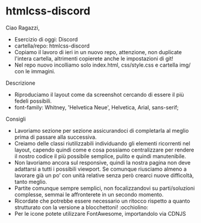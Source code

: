 # htmlcss-discord

Ciao Ragazzi,

- Esercizio di oggi: Discord
- cartella/repo: htmlcss-discord
- Copiamo il lavoro di ieri in un nuovo repo, attenzione, non duplicate l'intera cartella, altrimenti copierete anche le impostazioni di git!
- Nel repo nuovo incolliamo solo index.html, css/style.css e cartella img/ con le immagini.

Descrizione
- Riproduciamo il layout come da screenshot cercando di essere il più fedeli possibili.
- font-family: Whitney, 'Helvetica Neue', Helvetica, Arial, sans-serif;

Consigli
- Lavoriamo sezione per sezione assicurandoci di completarla al meglio prima di passare alla successiva.
- Creiamo delle classi riutilizzabili individuando gli elementi ricorrenti nel layout, capendo quindi come e cosa possiamo centralizzare per rendere il nostro codice il più possibile semplice, pulito e quindi manutenibile.
- Non lavoriamo ancora sul responsive, quindi la nostra pagina non deve adattarsi a tutti i possibili viewport. Se comunque riusciamo almeno a lavorare già un po’ con unità relative senza però crearci nuove difficoltà, tanto meglio.
- Partite comunque sempre semplici, non focalizzandovi su parti/soluzioni complesse, semmai le affronterete in un secondo momento.
- Ricordate che potrebbe essere necessario un ritocco rispetto a quanto strutturato con la versione a blocchettoni! :occhiolino:
- Per le icone potete utilizzare FontAwesome, importandolo via CDNJS
